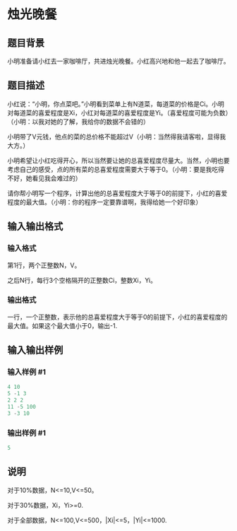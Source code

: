 # 烛光晚餐

## 题目背景

小明准备请小红去一家咖啡厅，共进烛光晚餐。小红高兴地和他一起去了咖啡厅。

## 题目描述

小红说：“小明，你点菜吧。”小明看到菜单上有N道菜，每道菜的价格是Ci。小明对每道菜的喜爱程度是Xi，小红对每道菜的喜爱程度是Yi。（喜爱程度可能为负数）（小明：以我对她的了解，我给你的数据不会错的）

小明带了V元钱，他点的菜的总价格不能超过V（小明：当然得我请客啦，显得我大方。）

小明希望让小红吃得开心，所以当然要让她的总喜爱程度尽量大。当然，小明也要考虑自己的感受，点的所有菜的总喜爱程度需要大于等于0。（小明：要是我吃得不好，她看见我会难过的）

请你帮小明写一个程序，计算出他的总喜爱程度大于等于0的前提下，小红的喜爱程度的最大值。（小明：你的程序一定要靠谱啊，我得给她一个好印象）

## 输入输出格式

### 输入格式

第1行，两个正整数N，V。

之后N行，每行3个空格隔开的正整数Ci，整数Xi，Yi。

### 输出格式

一行，一个正整数，表示他的总喜爱程度大于等于0的前提下，小红的喜爱程度的最大值。如果这个最大值小于0，输出-1.

## 输入输出样例

### 输入样例 #1

```cpp
4 10
5 -1 3
2 2 2
11 -5 100
3 -3 10

```
### 输出样例 #1

```cpp
5
```


## 说明

对于10%数据，N<=10,V<=50。

对于30%数据，Xi，Yi>=0.

对于全部数据，N<=100,V<=500，|Xi|<=5，|Yi|<=1000.

